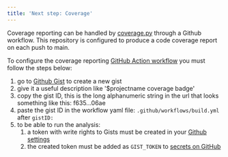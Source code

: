 ```yaml
---
title: 'Next step: Coverage'
---
```


Coverage reporting can be handled by [coverage.py](https://coverage.readthedocs.io) through a Github workflow. This repository is configured to produce a code coverage report on each push to main.

To configure the coverage reporting [GitHub Action workflow]({{cookiecutter.repository_url}}/blob/main/.github/workflows/build.yml) you must follow the steps below:

1. go to [Github Gist](https://gist.github.com/) to create a new gist
1. give it a useful description like '$projectname coverage badge'
1. copy the gist ID, this is the long alphanumeric string in the url that looks something like this: f635...06ae
1. paste the gist ID in the workflow yaml file: `.github/workflows/build.yml` after `gistID: `
1. to be able to run the analysis:
   1. a token with write rights to Gists must be created in your [Github settings](https://github.com/settings/tokens)
   1. the created token must be added as `GIST_TOKEN` to [secrets on GitHub](https://github.com/{{cookiecutter.github_organization}}/{{cookiecutter.directory_name}}/settings/secrets/actions)
